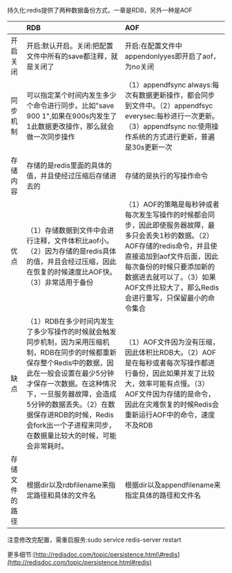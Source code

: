 持久化:redis提供了两种数据备份方式，一章是RDB，另外一种是AOF

|  | RDB | AOF |
| :--- | :--- | :--- |
| 开启关闭 | 开启:默认开启。关闭:把配置文件中所有的save都注释，就是关闭了 | 开启:在配置文件中appendonlyyes即开启了aof，为no关闭 |
| 同步机制 | 可以指定某个时间内发生多少个命令进行同步。比如"save 900 1",如果在900s内发生了1此数据更改操作，那么就会做一次同步操作 | （1）appendfsync always:每次有数据更新操作，都会同步到文件中。（2）appendfsyc everysec:每秒进行一次更新。（3）appendfsync no:使用操作系统的方式进行更新，普遍是30s更新一次 |
| 存储内容 | 存储的是redis里面的具体的值，并且使经过压缩后存储进去的 | 存储的是执行的写操作命令 |
| 优点 | （1）存储数据到文件中会进行注释，文件体积比aof小。（2）因为存储的是redis具体的值，并且会经过压缩，因此在恢复的时候速度比AOF快。（3）非常适用于备份 | （1）AOF的策略是每秒钟或者每次发生写操作的时候都会同步，因此即使服务器故障，最多只会丢失1秒的数据。（2）AOF存储的redis命令，并且使直接追加到aof文件后面，因此每次备份的时候只要添加新的数据进去就可以了。（3）如果AOF文件比较大了，那么Redis会进行重写，只保留最小的命令集合 |
| 缺点 | （1）RDB在多少时间内发生了多少写操作的时候就会触发同步机制，因为采用压缩机制，RDB在同步的时候都重新保存整个Redis中的数据，因此在一般会设置在最少5分钟才保存一次数据。在这种情况下，一旦服务器故障，会造成5分钟的数据丢失。（2）在数据保存进RDB的时候，Redis会fork出一个子进程来同步，在数据量比较大的时候，可能会非常耗时。 | （1）AOF文件因为没有压缩，因此体积比RDB大。（2）AOF是在每秒或者每次写操作都进行备份，因此如果并发了比较大，效率可能有点慢。（3）AOF文件因为存储的是命令，因此在灾难恢复的时候Redis会重新运行AOF中的命令，速度不及RDB |
| 存储文件的路径 | 根据dir以及rdbfilename来指定路径和具体的文件名 | 根据dir以及appendfilename来指定具体的路径和文件名 |

注意修改完配置，需重启服务:sudo service redis-server restart

更多细节:[http://redisdoc.com/topic/persistence.html\#redis](http://redisdoc.com/topic/persistence.html#redis)

